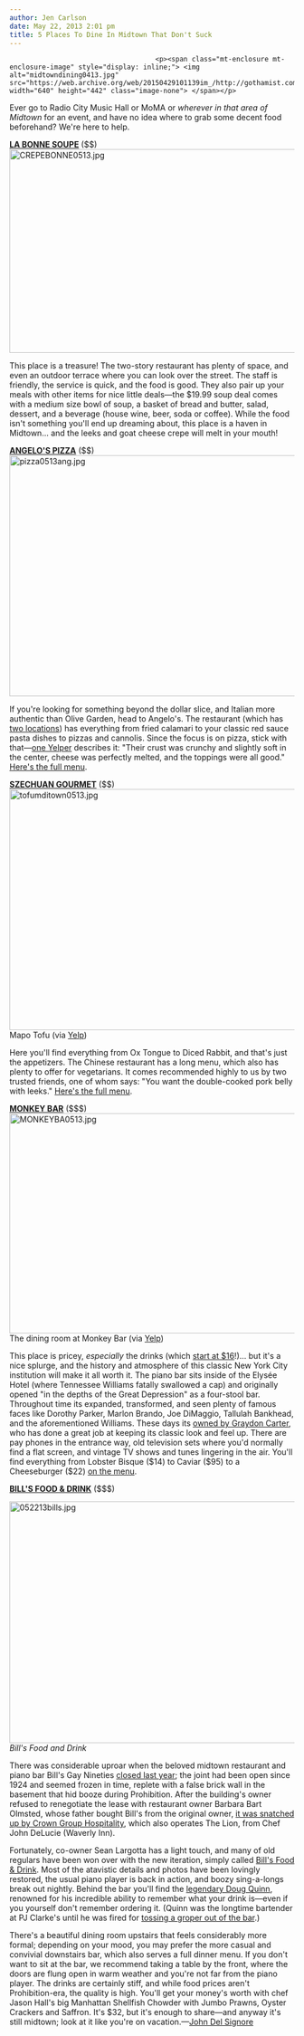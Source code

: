 ```yaml
---
author: Jen Carlson
date: May 22, 2013 2:01 pm
title: 5 Places To Dine In Midtown That Don't Suck
---
```


	
										<p><span class="mt-enclosure mt-enclosure-image" style="display: inline;"> <img alt="midtowndining0413.jpg" src="https://web.archive.org/web/20150429101139im_/http://gothamist.com/attachments/arts_jen/midtowndining0413.jpg" width="640" height="442" class="image-none"> </span></p>

<p>Ever go to Radio City Music Hall or MoMA or <em>wherever in that area of Midtown</em> for an event, and have no idea where to grab some decent food beforehand? We&apos;re here to help.</p>

<p><strong><a href="https://web.archive.org/web/20150429101139/http://labonnesoupe.com/">LA BONNE SOUPE</a></strong> ($$)<br>
<span class="mt-enclosure mt-enclosure-image" style="display: inline;"> <img alt="CREPEBONNE0513.jpg" src="https://web.archive.org/web/20150429101139im_/http://gothamist.com/attachments/arts_jen/CREPEBONNE0513.jpg" width="640" height="360" class="image-none"> </span></p>

<p>This place is a treasure! The two-story restaurant has plenty of space, and even an outdoor terrace where you can look over the street. The staff is friendly, the service is quick, and the food is good. They also pair up your meals with other items for nice little deals&#x2014;the $19.99 soup deal comes with a medium size bowl of soup, a basket of bread and butter, salad, dessert, and a beverage (house wine, beer, soda or coffee). While the food isn&apos;t something you&apos;ll end up dreaming about, this place is a haven in Midtown... and the leeks and goat cheese crepe will melt in your mouth!</p>

<p><strong><a href="https://web.archive.org/web/20150429101139/http://www.angelospizzany.com/">ANGELO&apos;S PIZZA</a></strong> ($$)<br>
<span class="mt-enclosure mt-enclosure-image" style="display: inline;"> <img alt="pizza0513ang.jpg" src="https://web.archive.org/web/20150429101139im_/http://gothamist.com/attachments/arts_jen/pizza0513ang.jpg" width="640" height="426" class="image-none"> </span></p>

<p>If you&apos;re looking for something beyond the dollar slice, and Italian more authentic than Olive Garden, head to Angelo&apos;s. The restaurant (which has <a href="https://web.archive.org/web/20150429101139/http://www.angelospizzany.com/locations.htm">two locations</a>) has everything from fried calamari to your classic red sauce pasta dishes to pizzas and cannolis. Since the focus is on pizza, stick with that&#x2014;<a href="https://web.archive.org/web/20150429101139/http://www.yelp.com/biz/angelos-pizza-new-york">one Yelper</a> describes it: &quot;Their crust was crunchy and slightly soft in the center, cheese was perfectly melted, and the toppings were all good.&quot; <a href="https://web.archive.org/web/20150429101139/http://www.angelospizzany.com/menus.htm">Here&apos;s the full menu</a>.</p>

<p><strong><a href="https://web.archive.org/web/20150429101139/http://www.szechuangourmet.net/">SZECHUAN GOURMET</a></strong> ($$)<br>
<span class="mt-enclosure mt-enclosure-image" style="display: inline;"> <img alt="tofumditown0513.jpg" src="https://web.archive.org/web/20150429101139im_/http://gothamist.com/attachments/arts_jen/tofumditown0513.jpg" width="640" height="426" class="image-none"> </span><br>
<span class="photo_caption">Mapo Tofu (via <a href="https://web.archive.org/web/20150429101139/http://www.yelp.com/biz/szechuan-gourmet-new-york-4">Yelp</a>)</span></p>

<p>Here you&apos;ll find everything from Ox Tongue to Diced Rabbit, and that&apos;s just the appetizers. The Chinese restaurant has a long menu, which also has plenty to offer for vegetarians. It comes recommended highly to us by two trusted friends, one of whom says: &quot;You want the double-cooked pork belly with leeks.&quot; <a href="https://web.archive.org/web/20150429101139/http://www.szechuangourmet.net/ShowMenu.tpl">Here&apos;s the full menu</a>.</p>

<p><strong><a href="https://web.archive.org/web/20150429101139/http://monkeybarnewyork.com/">MONKEY BAR</a></strong> ($$$)<br>
<span class="mt-enclosure mt-enclosure-image" style="display: inline;"> <img alt="MONKEYBA0513.jpg" src="https://web.archive.org/web/20150429101139im_/http://gothamist.com/attachments/arts_jen/MONKEYBA0513.jpg" width="640" height="389" class="image-none"> </span><br>
<span class="photo_caption">The dining room at Monkey Bar (via <a href="https://web.archive.org/web/20150429101139/http://www.yelp.com/biz_photos/monkey-bar-new-york">Yelp</a>)</span></p>

<p>This place is pricey, <em>especially</em> the drinks (which <a href="https://web.archive.org/web/20150429101139/http://instagram.com/p/ZnyIG3PYbf/">start at $16</a>!)... but it&apos;s a nice splurge, and the history and atmosphere of this classic New York City institution will make it all worth it. The piano bar sits inside of the Elys&#xE9;e Hotel (where Tennessee Williams fatally swallowed a cap) and originally opened &quot;in the depths of the Great Depression&quot; as a four-stool bar. Throughout time its expanded, transformed, and seen plenty of famous faces like Dorothy Parker, Marlon Brando, Joe DiMaggio, Tallulah Bankhead, and the aforementioned Williams. These days its <a href="https://web.archive.org/web/20150429101139/http://www.nytimes.com/2011/09/14/dining/monkey-bar-freshens-up-to-stay-relevant.html?pagewanted=all&amp;_r=0">owned by Graydon Carter</a>, who has done a great job at keeping its classic look and feel up. There are pay phones in the entrance way, old television sets where you&apos;d normally find a flat screen, and vintage TV shows and tunes lingering in the air. You&apos;ll find everything from Lobster Bisque ($14) to Caviar ($95) to a Cheeseburger ($22) <a href="https://web.archive.org/web/20150429101139/http://monkeybarnewyork.com/dinnermenu.pdf">on the menu</a>.</p>

<p><strong><a href="https://web.archive.org/web/20150429101139/http://bills54.com/">BILL&apos;S FOOD &amp; DRINK</a></strong> ($$$)<br>
<span class="mt-enclosure mt-enclosure-image" style="display: inline;"> </span></p><div class="image-none"> <img alt="052213bills.jpg" src="https://web.archive.org/web/20150429101139im_/http://gothamist.com/attachments/nyc_arts_john/052213bills.jpg" width="640" height="427"> <br> <i> Bill&apos;s Food and Drink</i></div> <p></p>

<p>There was considerable uproar when the beloved midtown restaurant and piano bar Bill&apos;s Gay Nineties <a href="https://web.archive.org/web/20150429101139/http://lostnewyorkcity.blogspot.com/2012/03/bills-gay-nineties-to-close-march-24.html">closed last year</a>; the joint had been open since 1924 and seemed frozen in time, replete with a false brick wall in the basement that hid booze during Prohibition. After the building&apos;s owner refused to renegotiate the lease with restaurant owner Barbara Bart Olmsted, whose father bought Bill&apos;s from the original owner, <a href="https://web.archive.org/web/20150429101139/http://gothamist.com/2012/11/19/beloved_bills_gay_nineties_is_gone.php">it was snatched up by Crown Group Hospitality</a>, which also operates The Lion, from Chef John DeLucie (Waverly Inn). </p>

<p>Fortunately, co-owner Sean Largotta has a light touch, and many of old regulars have been won over with the new iteration, simply called <a href="https://web.archive.org/web/20150429101139/http://www.bills54.com/">Bill&apos;s Food &amp; Drink</a>. Most of the atavistic details and photos have been lovingly restored, the usual piano player is back in action, and boozy sing-a-longs break out nightly. Behind the bar you&apos;ll find the <a href="https://web.archive.org/web/20150429101139/http://dinersjournal.blogs.nytimes.com/2013/04/10/the-bow-tie-is-back-behind-the-bar/">legendary Doug Quinn</a>, renowned for his incredible ability to remember what your drink is&#x2014;even if you yourself don&apos;t remember ordering it. (Quinn was the longtime bartender at PJ Clarke&apos;s until he was fired for <a href="https://web.archive.org/web/20150429101139/http://www.businessinsider.com/doug-quinn-out-at-pj-clarkes-2012-6">tossing a groper out of the bar</a>.)</p>

<p>There&apos;s a beautiful dining room upstairs that feels considerably more formal; depending on your mood, you may prefer the more casual and convivial downstairs bar, which also serves a full dinner menu. If you don&apos;t want to sit at the bar, we recommend taking a table by the front, where the doors are flung open in warm weather and you&apos;re not far from the piano player. The drinks are certainly stiff, and while food prices aren&apos;t Prohibition-era, the quality is high. You&apos;ll get your money&apos;s worth with chef Jason Hall&apos;s big Manhattan Shellfish Chowder with Jumbo Prawns, Oyster Crackers and Saffron. It&apos;s $32, but it&apos;s enough to share&#x2014;and anyway it&apos;s still midtown; look at it like you&apos;re on vacation.&#x2014;<a href="https://web.archive.org/web/20150429101139/https://twitter.com/johndelsignore">John Del Signore</a></p>					
										
									
				